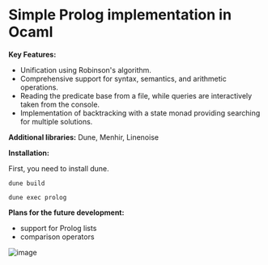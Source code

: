 # Simple Prolog implementation in Ocaml 

**Key Features:**
- Unification using Robinson's algorithm.
- Comprehensive support for syntax, semantics, and arithmetic operations.
- Reading the predicate base from a file, while queries are interactively taken from the console.
- Implementation of backtracking with a state monad providing searching for multiple solutions.

**Additional libraries:** Dune, Menhir, Linenoise

**Installation:**

First, you need to install dune.

    dune build

    dune exec prolog

**Plans for the future development:**
- support for Prolog lists
- comparison operators

![image](https://github.com/julgitt/Prolog-Implementation-In-Ocaml/assets/95649808/106a20b1-e1bc-4f92-a540-263290df2533)
